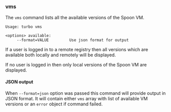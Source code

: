 ### vms

The `vms` command lists all the available versions of the Spoon VM. 

```
Usage: turbo vms

<options> available:
     --format=VALUE         Use json format for output
```

If a user is logged in to a remote registry then all versions which are available both locally and remotely will be displayed. 

If no user is logged in then only local versions of the Spoon VM are displayed. 

#### JSON output

When `--format=json` option was passed this command will provide output in JSON format. It will contain either `vms` array with list of available VM versions or an `error` object if command failed.